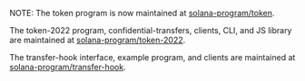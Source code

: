 NOTE: The token program is now maintained at
[solana-program/token](https://github.com/solana-program/token).

The token-2022 program, confidential-transfers, clients, CLI, and JS library are
maintained at
[solana-program/token-2022](https://github.com/solana-program/token-2022).

The transfer-hook interface, example program, and clients are maintained at
[solana-program/transfer-hook](https://github.com/solana-program/transfer-hook).

